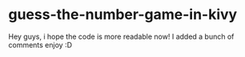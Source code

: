 # guess-the-number-game-in-kivy

Hey guys, i hope the code is more readable now! I added a bunch of comments enjoy :D
